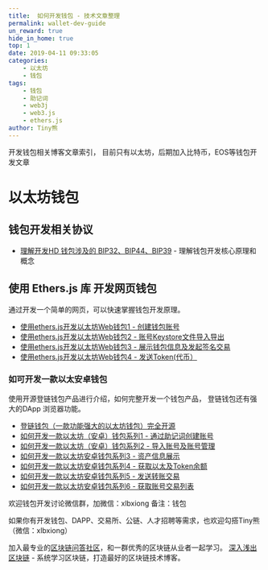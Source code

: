 ```yaml
---
title:  如何开发钱包 - 技术文章整理
permalink: wallet-dev-guide
un_reward: true
hide_in_home: true
top: 1
date: 2019-04-11 09:33:05
categories:
    - 以太坊
    - 钱包
tags:
    - 钱包
    - 助记词
    - web3j
    - web3.js
    - ethers.js
author: Tiny熊
---
```


开发钱包相关博客文章索引， 目前只有以太坊，后期加入比特币，EOS等钱包开发文章

<!-- more -->

# 以太坊钱包

## 钱包开发相关协议

* [理解开发HD 钱包涉及的 BIP32、BIP44、BIP39](https://learnblockchain.cn/2018/09/28/hdwallet/) - 理解钱包开发核心原理和概念

## 使用 Ethers.js 库 开发网页钱包

通过开发一个简单的网页，可以快速掌握钱包开发原理。

* [使用ethers.js开发以太坊Web钱包1 - 创建钱包账号](https://learnblockchain.cn/2018/10/25/eth-web-wallet_1/)
* [使用ethers.js开发以太坊Web钱包2 - 账号Keystore文件导入导出](https://learnblockchain.cn/2018/10/25/eth-web-wallet_2/)
* [使用ethers.js开发以太坊Web钱包3 - 展示钱包信息及发起签名交易](https://learnblockchain.cn/2018/10/26/eth-web-wallet_3/)
* [使用ethers.js开发以太坊Web钱包4 - 发送Token(代币）](https://learnblockchain.cn/2018/10/26/eth-web-wallet_4/)

### 如可开发一款以太安卓钱包

使用开源登链钱包产品进行介绍，如何完整开发一个钱包产品， 登链钱包还有强大的DApp 浏览器功能。

* [登链钱包（一款功能强大的以太坊钱包）完全开源](https://learnblockchain.cn/2019/03/07/wallet-annouce/)
* [如何开发一款以太坊（安卓）钱包系列1 - 通过助记词创建账号](https://learnblockchain.cn/2019/03/13/eth_wallet_dev_1/)
* [如何开发一款以太坊（安卓）钱包系列2 - 导入账号及账号管理](https://learnblockchain.cn/2019/03/18/eth-wallet-dev-2/)
* [如何开发一款以太坊安卓钱包系列3 - 资产信息展示](https://learnblockchain.cn/2019/03/24/eth_wallet_dev_3/)
* [如何开发一款以太坊安卓钱包系列4 - 获取以太及Token余额](https://learnblockchain.cn/2019/03/26/eth-wallet-dev-4/)
* [如何开发一款以太坊安卓钱包系列5 - 发送转账交易](https://learnblockchain.cn/2019/04/04/eth-wallet-dev-5/)
* [如何开发一款以太坊安卓钱包系列6 - 获取账号交易列表](https://learnblockchain.cn/2019/04/19/eth-wallet-dev-6/)


欢迎钱包开发讨论微信群，加微信：xlbxiong 备注：钱包 

如果你有开发钱包、DAPP、交易所、公链、人才招聘等需求，也欢迎勾搭Tiny熊（微信：xlbxiong）

加入最专业的[区块链问答社区](https://learnblockchain.cn/images/zsxq.png)，和一群优秀的区块链从业者一起学习。
[深入浅出区块链](https://learnblockchain.cn/) - 系统学习区块链，打造最好的区块链技术博客。




